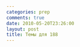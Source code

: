 ```yaml
---
categories: prep
comments: true
date: 2010-05-20T23:26:00
layout: post
title: Темы для 188
---
```


